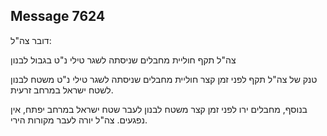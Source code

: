 ## Message 7624

דובר צה"ל:

צה"ל תקף חוליית מחבלים שניסתה לשגר טילי נ"ט בגבול לבנון

טנק של צה"ל תקף לפני זמן קצר חוליית מחבלים שניסתה לשגר טילי נ"ט משטח לבנון לשטח ישראל במרחב זרעית.

בנוסף, מחבלים ירו לפני זמן קצר משטח לבנון לעבר שטח ישראל במרחב יפתח, אין נפגעים. צה"ל יורה לעבר מקורות הירי.

